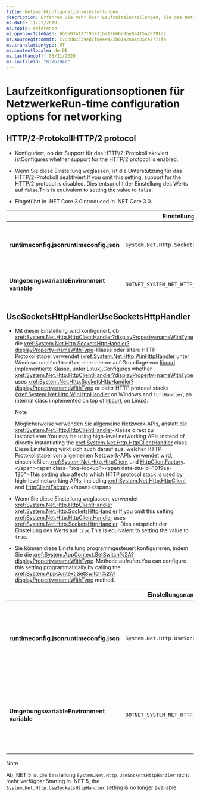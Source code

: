 ```yaml
---
title: Netzwerkkonfigurationseinstellungen
description: Erfahren Sie mehr über Laufzeiteinstellungen, die das Netzwerk für .NET Core-Apps konfigurieren.
ms.date: 11/27/2019
ms.topic: reference
ms.openlocfilehash: 6b5e03b127f95911b712b66c0be8a4f5a2929fc2
ms.sourcegitcommit: c76c8b2c39ed2f0eee422b61a2ab4c05ca7771fa
ms.translationtype: HT
ms.contentlocale: de-DE
ms.lasthandoff: 05/21/2020
ms.locfileid: "83761940"
---
```

# <a name="run-time-configuration-options-for-networking"></a><span data-ttu-id="019ea-103">Laufzeitkonfigurationsoptionen für Netzwerke</span><span class="sxs-lookup"><span data-stu-id="019ea-103">Run-time configuration options for networking</span></span>

## <a name="http2-protocol"></a><span data-ttu-id="019ea-104">HTTP/2-Protokoll</span><span class="sxs-lookup"><span data-stu-id="019ea-104">HTTP/2 protocol</span></span>

- <span data-ttu-id="019ea-105">Konfiguriert, ob der Support für das HTTP/2-Protokoll aktiviert ist</span><span class="sxs-lookup"><span data-stu-id="019ea-105">Configures whether support for the HTTP/2 protocol is enabled.</span></span>

- <span data-ttu-id="019ea-106">Wenn Sie diese Einstellung weglassen, ist die Unterstützung für das HTTP/2-Protokoll deaktiviert.</span><span class="sxs-lookup"><span data-stu-id="019ea-106">If you omit this setting, support for the HTTP/2 protocol is disabled.</span></span> <span data-ttu-id="019ea-107">Dies entspricht der Einstellung des Werts auf `false`.</span><span class="sxs-lookup"><span data-stu-id="019ea-107">This is equivalent to setting the value to `false`.</span></span>

- <span data-ttu-id="019ea-108">Eingeführt in .NET Core 3.0</span><span class="sxs-lookup"><span data-stu-id="019ea-108">Introduced in .NET Core 3.0.</span></span>

| | <span data-ttu-id="019ea-109">Einstellungsname</span><span class="sxs-lookup"><span data-stu-id="019ea-109">Setting name</span></span> | <span data-ttu-id="019ea-110">Werte</span><span class="sxs-lookup"><span data-stu-id="019ea-110">Values</span></span> |
| - | - | - |
| <span data-ttu-id="019ea-111">**runtimeconfig.json**</span><span class="sxs-lookup"><span data-stu-id="019ea-111">**runtimeconfig.json**</span></span> | `System.Net.Http.SocketsHttpHandler.Http2Support` | <span data-ttu-id="019ea-112">`false` – deaktiviert</span><span class="sxs-lookup"><span data-stu-id="019ea-112">`false` - disabled</span></span><br/><span data-ttu-id="019ea-113">`true` – aktiviert</span><span class="sxs-lookup"><span data-stu-id="019ea-113">`true` - enabled</span></span> |
| <span data-ttu-id="019ea-114">**Umgebungsvariable**</span><span class="sxs-lookup"><span data-stu-id="019ea-114">**Environment variable**</span></span> | `DOTNET_SYSTEM_NET_HTTP_SOCKETSHTTPHANDLER_HTTP2SUPPORT` | <span data-ttu-id="019ea-115">`0` – deaktiviert</span><span class="sxs-lookup"><span data-stu-id="019ea-115">`0` - disabled</span></span><br/><span data-ttu-id="019ea-116">`1` – aktiviert</span><span class="sxs-lookup"><span data-stu-id="019ea-116">`1` - enabled</span></span> |

## <a name="usesocketshttphandler"></a><span data-ttu-id="019ea-117">UseSocketsHttpHandler</span><span class="sxs-lookup"><span data-stu-id="019ea-117">UseSocketsHttpHandler</span></span>

- <span data-ttu-id="019ea-118">Mit dieser Einstellung wird konfiguriert, ob <xref:System.Net.Http.HttpClientHandler?displayProperty=nameWithType> die <xref:System.Net.Http.SocketsHttpHandler?displayProperty=nameWithType>-Klasse oder ältere HTTP-Protokollstapel verwendet (<xref:System.Net.Http.WinHttpHandler> unter Windows und `CurlHandler`, eine interne auf Grundlage von [libcurl](https://curl.haxx.se/libcurl/) implementierte Klasse, unter Linux).</span><span class="sxs-lookup"><span data-stu-id="019ea-118">Configures whether <xref:System.Net.Http.HttpClientHandler?displayProperty=nameWithType> uses <xref:System.Net.Http.SocketsHttpHandler?displayProperty=nameWithType> or older HTTP protocol stacks (<xref:System.Net.Http.WinHttpHandler> on Windows and `CurlHandler`, an internal class implemented on top of [libcurl](https://curl.haxx.se/libcurl/), on Linux).</span></span>

  > [!NOTE]
  > <span data-ttu-id="019ea-119">Möglicherweise verwenden Sie allgemeine Netzwerk-APIs, anstatt die <xref:System.Net.Http.HttpClientHandler>-Klasse direkt zu instanziieren.</span><span class="sxs-lookup"><span data-stu-id="019ea-119">You may be using high-level networking APIs instead of directly instantiating the <xref:System.Net.Http.HttpClientHandler> class.</span></span> <span data-ttu-id="019ea-120">Diese Einstellung wirkt sich auch darauf aus, welcher HTTP-Protokollstapel von allgemeinen Netzwerk-APIs verwendet wird, einschließlich <xref:System.Net.Http.HttpClient> und [HttpClientFactory](https://docs.microsoft.com/previous-versions/aspnet/hh995280(v%3dvs.118)).</span><span class="sxs-lookup"><span data-stu-id="019ea-120">This setting also affects which HTTP protocol stack is used by high-level networking APIs, including <xref:System.Net.Http.HttpClient> and [HttpClientFactory](https://docs.microsoft.com/previous-versions/aspnet/hh995280(v%3dvs.118)).</span></span>

- <span data-ttu-id="019ea-121">Wenn Sie diese Einstellung weglassen, verwendet <xref:System.Net.Http.HttpClientHandler> <xref:System.Net.Http.SocketsHttpHandler>.</span><span class="sxs-lookup"><span data-stu-id="019ea-121">If you omit this setting, <xref:System.Net.Http.HttpClientHandler> uses <xref:System.Net.Http.SocketsHttpHandler>.</span></span> <span data-ttu-id="019ea-122">Dies entspricht der Einstellung des Werts auf `true`.</span><span class="sxs-lookup"><span data-stu-id="019ea-122">This is equivalent to setting the value to `true`.</span></span>

- <span data-ttu-id="019ea-123">Sie können diese Einstellung programmgesteuert konfigurieren, indem Sie die <xref:System.AppContext.SetSwitch%2A?displayProperty=nameWithType>-Methode aufrufen.</span><span class="sxs-lookup"><span data-stu-id="019ea-123">You can configure this setting programmatically by calling the <xref:System.AppContext.SetSwitch%2A?displayProperty=nameWithType> method.</span></span>

| | <span data-ttu-id="019ea-124">Einstellungsname</span><span class="sxs-lookup"><span data-stu-id="019ea-124">Setting name</span></span> | <span data-ttu-id="019ea-125">Werte</span><span class="sxs-lookup"><span data-stu-id="019ea-125">Values</span></span> |
| - | - | - |
| <span data-ttu-id="019ea-126">**runtimeconfig.json**</span><span class="sxs-lookup"><span data-stu-id="019ea-126">**runtimeconfig.json**</span></span> | `System.Net.Http.UseSocketsHttpHandler` | <span data-ttu-id="019ea-127">`true` – aktiviert die Verwendung von <xref:System.Net.Http.SocketsHttpHandler></span><span class="sxs-lookup"><span data-stu-id="019ea-127">`true` - enables the use of <xref:System.Net.Http.SocketsHttpHandler></span></span><br/><span data-ttu-id="019ea-128">`false`: ermöglicht die Verwendung von <xref:System.Net.Http.WinHttpHandler> unter Windows oder [libcurl](https://curl.haxx.se/libcurl/) unter Linux</span><span class="sxs-lookup"><span data-stu-id="019ea-128">`false` - enables the use of <xref:System.Net.Http.WinHttpHandler> on Windows or [libcurl](https://curl.haxx.se/libcurl/) on Linux</span></span> |
| <span data-ttu-id="019ea-129">**Umgebungsvariable**</span><span class="sxs-lookup"><span data-stu-id="019ea-129">**Environment variable**</span></span> | `DOTNET_SYSTEM_NET_HTTP_USESOCKETSHTTPHANDLER` | <span data-ttu-id="019ea-130">`1` – aktiviert die Verwendung von <xref:System.Net.Http.SocketsHttpHandler></span><span class="sxs-lookup"><span data-stu-id="019ea-130">`1` - enables the use of <xref:System.Net.Http.SocketsHttpHandler></span></span><br/><span data-ttu-id="019ea-131">`0`: ermöglicht die Verwendung von <xref:System.Net.Http.WinHttpHandler> unter Windows oder [libcurl](https://curl.haxx.se/libcurl/) unter Linux</span><span class="sxs-lookup"><span data-stu-id="019ea-131">`0` - enables the use of <xref:System.Net.Http.WinHttpHandler> on Windows or [libcurl](https://curl.haxx.se/libcurl/) on Linux</span></span> |

> [!NOTE]
> <span data-ttu-id="019ea-132">Ab .NET 5 ist die Einstellung `System.Net.Http.UseSocketsHttpHandler` nicht mehr verfügbar.</span><span class="sxs-lookup"><span data-stu-id="019ea-132">Starting in .NET 5, the `System.Net.Http.UseSocketsHttpHandler` setting is no longer available.</span></span>
